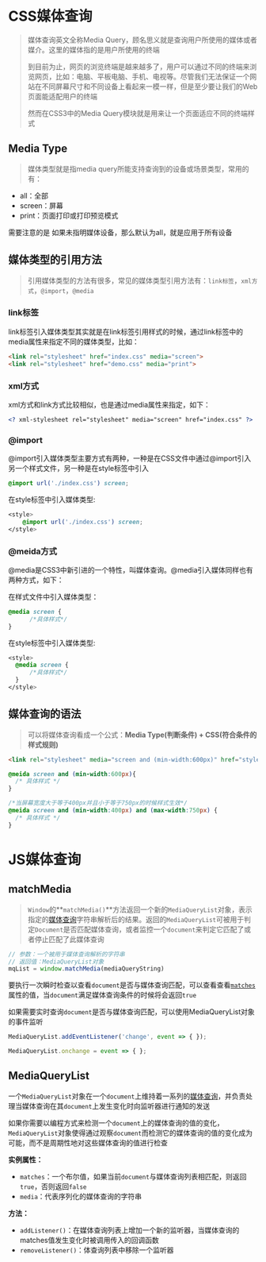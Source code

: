 # CSS媒体查询

> 媒体查询英文全称Media Query，顾名思义就是查询用户所使用的媒体或者媒介。这里的媒体指的是用户所使用的终端
>
> 到目前为止，网页的浏览终端是越来越多了，用户可以通过不同的终端来浏览网页，比如：电脑、平板电脑、手机、电视等。尽管我们无法保证一个网站在不同屏幕尺寸和不同设备上看起来一模一样，但是至少要让我们的Web页面能适配用户的终端
>
> 然而在CSS3中的Media Query模块就是用来让一个页面适应不同的终端样式

## Media Type

> 媒体类型就是指media query所能支持查询到的设备或场景类型，常用的有：

- all：全部
- screen：屏幕
- print：页面打印或打印预览模式

需要注意的是 如果未指明媒体设备，那么默认为all，就是应用于所有设备

## 媒体类型的引用方法

> 引用媒体类型的方法有很多，常见的媒体类型引用方法有：`link标签`，`xml方式`，`@import`，`@media`

### link标签

link标签引入媒体类型其实就是在link标签引用样式的时候，通过link标签中的media属性来指定不同的媒体类型，比如：

```html
<link rel="stylesheet" href="index.css" media="screen">
<link rel="stylesheet" href="demo.css" media="print">
```

### xml方式

xml方式和link方式比较相似，也是通过media属性来指定，如下：

```xml
<? xml-stylesheet rel="stylesheet" media="screen" href="index.css" ?>
```

### @import

@import引入媒体类型主要方式有两种，一种是在CSS文件中通过@import引入另一个样式文件，另一种是在style标签中引入

```css
@import url('./index.css') screen;
```

在style标签中引入媒体类型:

```css
<style>
    @import url('./index.css') screen;
</style>
```

### @meida方式

@media是CSS3中新引进的一个特性，叫媒体查询。@media引入媒体同样也有两种方式，如下：

在样式文件中引入媒体类型：

```css
@media screen {
      /*具体样式*/
}
```

在style标签中引入媒体类型:

```css
<style>
  @media screen {
      /*具体样式*/
  }
</style>
```

## 媒体查询的语法

> 可以将媒体查询看成一个公式：**Media Type(判断条件) + CSS(符合条件的样式规则)**

```html
<link rel="stylesheet" media="screen and (min-width:600px)" href="style.css" />
```

```css
@meida screen and (min-width:600px){
  /* 具体样式 */
}
```

```css
/*当屏幕宽度大于等于400px并且小于等于750px的时候样式生效*/
@meida screen and (min-width:400px) and (max-width:750px) {
  /* 具体样式 */
}
```

# JS媒体查询

## matchMedia

> `Window`的**`matchMedia()`**方法返回一个新的`MediaQueryList`对象，表示指定的[媒体查询](https://developer.mozilla.org/en-US/docs/Web/CSS/Media_Queries/Using_media_queries)字符串解析后的结果。返回的`MediaQueryList`可被用于判定`Document`是否匹配媒体查询，或者监控一个`document`来判定它匹配了或者停止匹配了此媒体查询

```js
// 参数：一个被用于媒体查询解析的字符串
// 返回值：MediaQueryList对象
mqList = window.matchMedia(mediaQueryString)
```

要执行一次瞬时检查以查看`document`是否与媒体查询匹配，可以查看查看[`matches`](https://developer.mozilla.org/zh-CN/docs/Web/API/MediaQueryList/matches)属性的值，当`document`满足媒体查询条件的时候将会返回`true`

如果需要实时查询`document`是否与媒体查询匹配，可以使用MediaQueryList对象的事件监听

```js
MediaQueryList.addEventListener('change', event => { });

MediaQueryList.onchange = event => { };
```

## MediaQueryList

一个`MediaQueryList`对象在一个`document`上维持着一系列的[媒体查询](https://developer.mozilla.org/en-US/docs/Web/CSS/Media_Queries/Using_media_queries)，并负责处理当媒体查询在其`document`上发生变化时向监听器进行通知的发送

如果你需要以编程方式来检测一个`document`上的媒体查询的值的变化，`MediaQueryList`对象使得通过观察`document`而检测它的媒体查询的值的变化成为可能，而不是周期性地对这些媒体查询的值进行检查

**实例属性：**

- `matches`：一个布尔值，如果当前`document`与媒体查询列表相匹配，则返回`true`，否则返回`false`
- `media`：代表序列化的媒体查询的字符串

**方法：**

- `addListener()`：在媒体查询列表上增加一个新的监听器，当媒体查询的matches值发生变化时被调用传入的回调函数
- `removeListener()`：体查询列表中移除一个监听器

